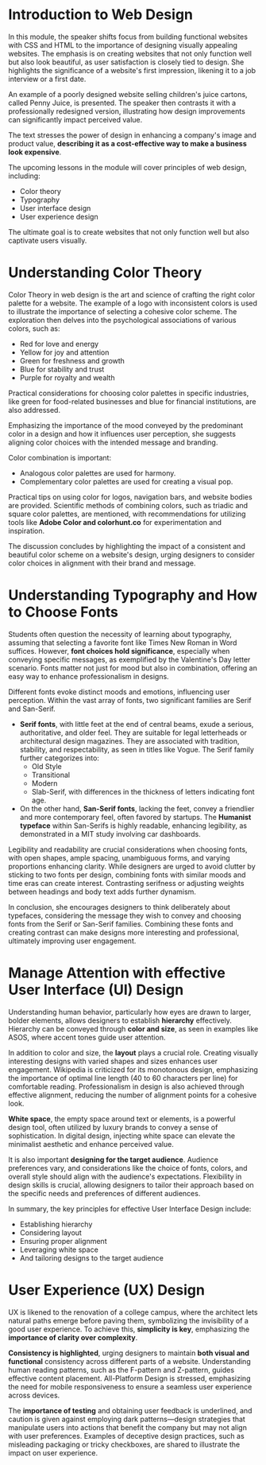 ﻿# Introduction to Web Design
In this module, the speaker shifts focus from building functional websites with CSS and HTML to the importance of designing visually appealing websites. The emphasis is on creating websites that not only function well but also look beautiful, as user satisfaction is closely tied to design. She highlights the significance of a website's first impression, likening it to a job interview or a first date. 

An example of a poorly designed website selling children's juice cartons, called Penny Juice, is presented. The speaker then contrasts it with a professionally redesigned version, illustrating how design improvements can significantly impact perceived value. 

The text stresses the power of design in enhancing a company's image and product value, **describing it as a cost-effective way to make a business look expensive**. 

The upcoming lessons in the module will cover principles of web design, including:

- Color theory
- Typography
- User interface design
- User experience design

The ultimate goal is to create websites that not only function well but also captivate users visually.

# Understanding Color Theory
Color Theory in web design is the art and science of crafting the right color palette for a website. The example of a logo with inconsistent colors is used to illustrate the importance of selecting a cohesive color scheme. The exploration then delves into the psychological associations of various colors, such as:

- Red for love and energy
- Yellow for joy and attention
- Green for freshness and growth
- Blue for stability and trust
- Purple for royalty and wealth

Practical considerations for choosing color palettes in specific industries, like green for food-related businesses and blue for financial institutions, are also addressed.

Emphasizing the importance of the mood conveyed by the predominant color in a design and how it influences user perception, she suggests aligning color choices with the intended message and branding. 

Color combination is important:

- Analogous color palettes are used for harmony.
- Complementary color palettes are used for creating a visual pop.

Practical tips on using color for logos, navigation bars, and website bodies are provided. Scientific methods of combining colors, such as triadic and square color palettes, are mentioned, with recommendations for utilizing tools like **Adobe Color and colorhunt.co** for experimentation and inspiration.

The discussion concludes by highlighting the impact of a consistent and beautiful color scheme on a website's design, urging designers to consider color choices in alignment with their brand and message.

# Understanding Typography and How to Choose Fonts
Students often question the necessity of learning about typography, assuming that selecting a favorite font like Times New Roman in Word suffices. However, **font choices hold significance**, especially when conveying specific messages, as exemplified by the Valentine's Day letter scenario. Fonts matter not just for mood but also in combination, offering an easy way to enhance professionalism in designs.

Different fonts evoke distinct moods and emotions, influencing user perception. Within the vast array of fonts, two significant families are Serif and San-Serif. 

- **Serif fonts**, with little feet at the end of central beams, exude a serious, authoritative, and older feel. They are suitable for legal letterheads or architectural design magazines. They are associated with tradition, stability, and respectability, as seen in titles like Vogue. The Serif family further categorizes into:
  - Old Style
  - Transitional
  - Modern
  - Slab-Serif, with differences in the thickness of letters indicating font age.
- On the other hand, **San-Serif fonts**, lacking the feet, convey a friendlier and more contemporary feel, often favored by startups. The **Humanist typeface** within San-Serifs is highly readable, enhancing legibility, as demonstrated in a MIT study involving car dashboards.

Legibility and readability are crucial considerations when choosing fonts, with open shapes, ample spacing, unambiguous forms, and varying proportions enhancing clarity. While designers are urged to avoid clutter by sticking to two fonts per design, combining fonts with similar moods and time eras can create interest. Contrasting serifness or adjusting weights between headings and body text adds further dynamism.

In conclusion, she encourages designers to think deliberately about typefaces, considering the message they wish to convey and choosing fonts from the Serif or San-Serif families. Combining these fonts and creating contrast can make designs more interesting and professional, ultimately improving user engagement.

# Manage Attention with effective User Interface (UI) Design
Understanding human behavior, particularly how eyes are drawn to larger, bolder elements, allows designers to establish **hierarchy** effectively. Hierarchy can be conveyed through **color and size**, as seen in examples like ASOS, where accent tones guide user attention.

In addition to color and size, the **layout** plays a crucial role. Creating visually interesting designs with varied shapes and sizes enhances user engagement. Wikipedia is criticized for its monotonous design, emphasizing the importance of optimal line length (40 to 60 characters per line) for comfortable reading. Professionalism in design is also achieved through effective alignment, reducing the number of alignment points for a cohesive look.

**White space**, the empty space around text or elements, is a powerful design tool, often utilized by luxury brands to convey a sense of sophistication. In digital design, injecting white space can elevate the minimalist aesthetic and enhance perceived value.

It is also important **designing for the target audience**. Audience preferences vary, and considerations like the choice of fonts, colors, and overall style should align with the audience's expectations. Flexibility in design skills is crucial, allowing designers to tailor their approach based on the specific needs and preferences of different audiences.

In summary, the key principles for effective User Interface Design include:

- Establishing hierarchy
- Considering layout
- Ensuring proper alignment
- Leveraging white space
- And tailoring designs to the target audience

# User Experience (UX) Design
UX is likened to the renovation of a college campus, where the architect lets natural paths emerge before paving them, symbolizing the invisibility of a good user experience. To achieve this, **simplicity is key**, emphasizing the **importance of clarity over complexity**.

**Consistency is highlighted**, urging designers to maintain **both visual and functional** consistency across different parts of a website. Understanding human reading patterns, such as the F-pattern and Z-pattern, guides effective content placement. All-Platform Design is stressed, emphasizing the need for mobile responsiveness to ensure a seamless user experience across devices.

The **importance of testing** and obtaining user feedback is underlined, and caution is given against employing dark patterns—design strategies that manipulate users into actions that benefit the company but may not align with user preferences. Examples of deceptive design practices, such as misleading packaging or tricky checkboxes, are shared to illustrate the impact on user experience.




